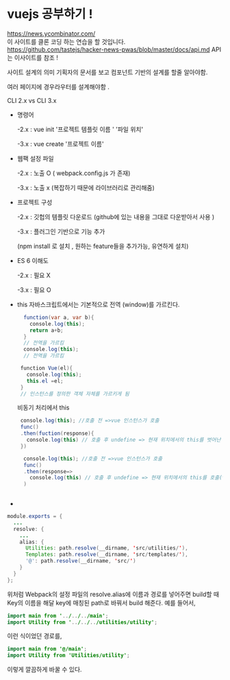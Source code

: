 # vuejs 공부하기 !

https://news.ycombinator.com/ \
이 사이트를 클론 코딩 하는 연습을 할 것입니다.
https://github.com/tastejs/hacker-news-pwas/blob/master/docs/api.md
API는 이사이트를 참조 !

사이트 설계의 의미 기획자의 문서를 보고 컴포넌트 기반의 설계를 할줄 알아야함.

여러 페이지에 경우라우터를 설계해야함 .

CLI 2.x vs CLI 3.x

- 명령어

  -2.x : vue init '프로젝트 템플릿 이름 ' '파일 위치'

  -3.x : vue create '프로젝트 이름'

- 웹팩 설정 파일

  -2.x : 노출 O ( webpack.config.js 가 존재)

  -3.x : 노출 x (복잡하기 때문에 라이브러리로 관리해줌)

- 프로젝트 구성

  -2.x : 깃헙의 템플릿 다운로드 (github에 있는 내용을 그대로 다운받아서 사용 )

  -3.x : 플러그인 기반으로 기능 추가

  (npm install 로 설치 , 원하는 feature들을 추가가능, 유연하게 설치)

- ES 6 이해도

  -2.x : 필요 X

  -3.x : 필요 O


- this 자바스크립트에서는 기본적으로 전역 (window)를 가르킨다. 
  ```java script
    function(var a, var b){
      console.log(this);
      return a+b;
    }
    // 전역을 가르킴
    console.log(this); 
    // 전역을 가르킴
  ```
   ```java script
    function Vue(el){
      console.log(this);
      this.el =el;
    }
    // 인스턴스를 정의한 객체 자체를 가르키게 됨
  ```
  비동기 처리에서 this
   ```java script
    console.log(this); //호출 전 =>vue 인스턴스가 호출
    func()
    .then(fuction(response){
      console.log(this) // 호출 후 undefine => 현재 위치에서의 this를 벗어난 this 호출
    })
  ```
  ```java script
    console.log(this); //호출 전 =>vue 인스턴스가 호출
    func()
    .then(response=>
      console.log(this) // 호출 후 undefine => 현재 위치에서의 this를 호출(vue 인스턴스)
    )
    
  ```

- 
```java script
module.exports = {
  ...
  resolve: {
  	...
  	alias: {
	  Utilities: path.resolve(__dirname, 'src/utilities/'),
	  Templates: path.resolve(__dirname, 'src/templates/'),
	  '@': path.resolve(__dirname, 'src/')
  	}
  }
};
```
위처럼 Webpack의 설정 파일의 resolve.alias에 이름과 경로를 넣어주면 build할 때 Key의 이름을 해달 key에 매칭된 path로 바꿔서 build 해준다. 예를 들어서,
```java script
import main from '../../../main';
import Utility from '../../../utilities/utility';
```
이런 식이었던 경로를,
```java script
import main from '@/main';
import Utility from 'Utilities/utility';
```
이렇게 깔끔하게 바꿀 수 있다.
